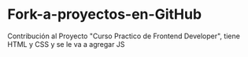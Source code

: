 # Fork-a-proyectos-en-GitHub
Contribución al Proyecto "Curso Practico de Frontend Developer", tiene HTML y CSS y se le va a agregar JS
